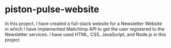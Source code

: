 # piston-pulse-website
In this project, I have created a full-stack website for a Newsletter Website in which I have implemented Mailchimp API to get the user registered to the Newsletter services.
I have used HTML, CSS, JavaScript, and Node.js in this project
